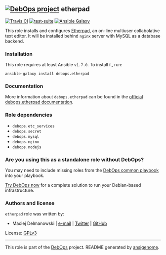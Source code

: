 ## [![DebOps project](http://debops.org/images/debops-small.png)](http://debops.org) etherpad

[![Travis CI](http://img.shields.io/travis/debops/ansible-etherpad.svg?style=flat)](http://travis-ci.org/debops/ansible-etherpad) [![test-suite](http://img.shields.io/badge/test--suite-ansible--etherpad-blue.svg?style=flat)](https://github.com/debops/test-suite/tree/master/ansible-etherpad/)  [![Ansible Galaxy](http://img.shields.io/badge/galaxy-debops.etherpad-660198.svg?style=flat)](https://galaxy.ansible.com/list#/roles/1564)

This role installs and configures [Etherpad](http://etherpad.org/), an
on-line multiuser collabolative text editor. It will be installed behind
`nginx` server with MySQL as a database backend.

### Installation

This role requires at least Ansible `v1.7.0`. To install it, run:

    ansible-galaxy install debops.etherpad

### Documentation

More information about `debops.etherpad` can be found in the
[official debops.etherpad documentation](http://docs.debops.org/en/latest/ansible/roles/debops.etherpad.html).


### Role dependencies

- `debops.etc_services`
- `debops.secret`
- `debops.mysql`
- `debops.nginx`
- `debops.nodejs`

### Are you using this as a standalone role without DebOps?

You may need to include missing roles from the [DebOps common
playbook](https://github.com/debops/debops-playbooks/blob/master/playbooks/common.yml)
into your playbook.

[Try DebOps now](https://github.com/debops/debops) for a complete solution to run your Debian-based infrastructure.





### Authors and license

`etherpad` role was written by:
- Maciej Delmanowski | [e-mail](mailto:drybjed@gmail.com) | [Twitter](https://twitter.com/drybjed) | [GitHub](https://github.com/drybjed)

License: [GPLv3](https://tldrlegal.com/license/gnu-general-public-license-v3-%28gpl-3%29)

***

This role is part of the [DebOps](http://debops.org/) project. README generated by [ansigenome](https://github.com/nickjj/ansigenome/).
